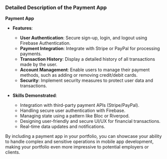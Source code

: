 
### Detailed Description of the Payment App

**Payment App**

- **Features**:
  - **User Authentication**: Secure sign-up, login, and logout using Firebase Authentication.
  - **Payment Integration**: Integrate with Stripe or PayPal for processing payments.
  - **Transaction History**: Display a detailed history of all transactions made by the user.
  - **Account Management**: Enable users to manage their payment methods, such as adding or removing credit/debit cards.
  - **Security**: Implement security measures to protect user data and transactions.

- **Skills Demonstrated**:
  - Integration with third-party payment APIs (Stripe/PayPal).
  - Handling secure user authentication with Firebase.
  - Managing state using a pattern like Bloc or Riverpod.
  - Designing user-friendly and secure UI/UX for financial transactions.
  - Real-time data updates and notifications.

By including a payment app in your portfolio, you can showcase your ability to handle complex and sensitive operations in mobile app development, making your portfolio even more impressive to potential employers or clients.
